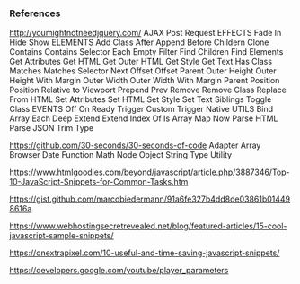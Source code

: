 ### References
http://youmightnotneedjquery.com/
AJAX
    Post
    Request
EFFECTS
    Fade In
    Hide
    Show
ELEMENTS
    Add Class
    After
    Append
    Before
    Childern
    Clone
    Contains
    Contains Selector
    Each
    Empty
    Filter
    Find Children
    Find Elements
    Get Attributes
    Get HTML
    Get Outer HTML
    Get Style
    Get Text
    Has Class
    Matches
    Matches Selector
    Next
    Offset
    Offset Parent
    Outer Height
    Outer Height With Margin
    Outer Width
    Outer Width With Margin
    Parent
    Position
    Position Relative to Viewport
    Prepend
    Prev
    Remove
    Remove Class
    Replace From HTML
    Set Attributes
    Set HTML
    Set Style
    Set Text
    Siblings
    Toggle Class
EVENTS
    Off
    On
    Ready
    Trigger Custom
    Trigger Native
UTILS
    Bind
    Array Each
    Deep Extend
    Extend
    Index Of
    Is Array
    Map
    Now
    Parse HTML
    Parse JSON
    Trim
    Type







https://github.com/30-seconds/30-seconds-of-code
Adapter
Array
Browser
Date
Function
Math
Node
Object
String
Type
Utility

https://www.htmlgoodies.com/beyond/javascript/article.php/3887346/Top-10-JavaScript-Snippets-for-Common-Tasks.htm

https://gist.github.com/marcobiedermann/91a6fe327b4dd8de03861b014498616a

https://www.webhostingsecretrevealed.net/blog/featured-articles/15-cool-javascript-sample-snippets/

https://onextrapixel.com/10-useful-and-time-saving-javascript-snippets/

https://developers.google.com/youtube/player_parameters
